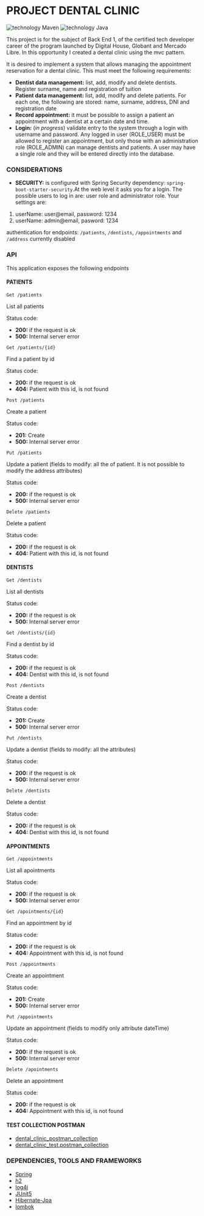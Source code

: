 # PROJECT DENTAL CLINIC
![technology Maven](https://img.shields.io/badge/technology-Maven-blue.svg)
![technology Java](https://img.shields.io/badge/technology-SDK17-blue.svg)

This project is for the subject of Back End 1, of the certified tech developer career of the program launched by Digital House, Globant and Mercado Libre.
In this opportunity I created a dental clinic using the mvc pattern.

It is desired to implement a system that allows managing the appointment reservation for a dental clinic. This must meet the following requirements:
- **Dentist data management:** list, add, modify and delete dentists. Register surname, name and registration of tuition
- **Patient data management:** list, add, modify and delete patients. For each one, the following are stored: name, surname, address, DNI and registration date
- **Record appointment:** it must be possible to assign a patient an appointment with a dentist at a certain date and time.
- **Login:** (*in progress*) validate entry to the system through a login with username and password. Any logged in user (ROLE_USER) must be allowed to register an appointment, but only those with an administration role (ROLE_ADMIN) can manage dentists and patients. A user may have a single role and they will be entered directly into the database.
 
### CONSIDERATIONS

- **SECURITY:** is configured with Spring Security dependency: `spring-boot-starter-security`.At the web level it asks you for a login. The possible users to log in are:
  user role and administrator role. Your settings are:
 1. userName: user@email, password: 1234
 2. userName: admin@email, pasword: 1234
 
authentication for endpoints: `/patients`, `/dentists`, `/appointments` and `/address` currently disabled  




### API
This application exposes the following endpoints

#### PATIENTS

`Get /patients`

List all patients

Status code:
- **200:** if the request is ok
- **500:** Internal server error

`Get /patients/{id}` 

Find a patient by id

Status code:
- **200:** if the request is ok
- **404:** Patient with this id, is not found

`Post /patients`

Create a patient

Status code:
- **201:** Create 
- **500:** Internal server error

`Put /patients`

Update a patient (fields to modify: all the of patient. It is not possible to modify the address attributes)

Status code:
- **200:** if the request is ok
- **500:** Internal server error


`Delete /patients`

Delete a patient

Status code:
- **200:** if the request is ok
- **404:** Patient with this id, is not found


#### DENTISTS

`Get /dentists`

List all dentists

Status code:
- **200:** if the request is ok
- **500:** Internal server error

 `Get /dentists/{id}`
 
Find a dentist by id

Status code:
- **200:** if the request is ok
- **404:** Dentist with this id, is not found

`Post /dentists`

Create a dentist

Status code:
- **201:** Create 
- **500:** Internal server error

`Put /dentists`

Update a dentist (fields to modify: all the attributes)

Status code:
- **200:** if the request is ok
- **500:** Internal server error


`Delete /dentists`

Delete a dentist

Status code:
- **200:** if the request is ok
- **404:** Dentist with this id, is not found

#### APPOINTMENTS

`Get /appointments`

List all apointments

Status code:
- **200:** if the request is ok
- **500:** Internal server error

`Get /apointments/{id}`

Find an appointment by id

Status code:
- **200:** if the request is ok
- **404:** Appointment with this id, is not found
 
`Post /appointments`

Create an appointment

Status code:
- **201:** Create 
- **500:** Internal server error

`Put /appointments`

Update an appointment (fields to modify only attribute dateTime)

Status code:
- **200:** if the request is ok
- **500:** Internal server error


`Delete /apointments`

Delete an appointment

Status code:
- **200:** if the request is ok
- **404:** Appointment with this id, is not found



#### TEST COLLECTION POSTMAN
- [dental_clinic_postman_collection](https://github.com/LauAnderson/proyectDentalClinic/blob/main/postman/dental_clinic.postman_collection.json) 
- [dental_clinic_test.postman_collection](https://github.com/LauAnderson/proyectDentalClinic/blob/main/postman/dental_clinic_test.postman_collection.json)



### DEPENDENCIES, TOOLS AND FRAMEWORKS

- [Spring](https://spring.io/) 
- [h2](https://www.h2database.com/html/main.html) 
- [log4j](https://logging.apache.org/log4j/2.x/) 
- [JUnit5](https://junit.org/junit5/) 
- [Hibernate-Jpa](https://spring.io/projects/spring-data-jpa) 
- [lombok](https://projectlombok.org/) 
